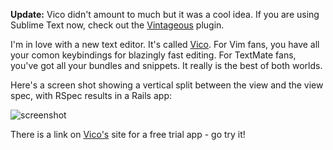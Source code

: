 **Update:** Vico didn't amount to much but it was a cool idea. If you are using Sublime Text now, check out the [Vintageous](https://github.com/guillermooo/Vintageous) plugin.

I'm in love with a new text editor. It's called [Vico](http://vicoapp.com). For Vim fans, you have all your comon keybindings for blazingly fast editing. For TextMate fans, you've got all your bundles and snippets. It really is the best of both worlds. 

Here's a screen shot showing a vertical split between the view and the view spec, with RSpec results  in a Rails app:

 ![screenshot](http://mediacdn.disqus.com/uploads/mediaembed/images/169/523/original.jpg)
 
There is a link on [Vico's](http://vicoapp.com) site for a free trial app - go try it! 
